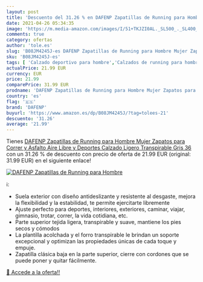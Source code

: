 ```yaml
---
layout: post
title: 'Descuento del 31.26 % en DAFENP Zapatillas de Running para Hombre'
date: 2021-04-26 05:34:35
image: 'https://m.media-amazon.com/images/I/51+TKJZI0AL._SL500_._SL400_.jpg'
comments: true
category: ofertas
author: 'tole.es'
slug: 'B08JM4245J-es DAFENP Zapatillas de Running para Hombre Mujer Zapatos...'
sku: 'B08JM4245J-es'
tags: [ 'Calzado deportivo para hombre','Calzados de running para hombre','Calzados para correr en asfalto para hombre','Zapatillas y calzado deportivo para hombre','Zapatos','Zapatos para hombre','Zapatos y complementos','dafenp','zapatos', ]
actualPrice: 21.99 EUR
currency: EUR
price: 21.99
comparePrice: 31.99 EUR
prodname: 'DAFENP Zapatillas de Running para Hombre Mujer Zapatos para Correr y Asfalto Aire Libre y Deportes Calzado Ligero Transpirable  Gris  36 '
country: 'es'
flag: '🇪🇸'
brand: 'DAFENP'
buyurl: 'https://www.amazon.es/dp/B08JM4245J/?tag=tolees-21'
descuento: '31.26'
average: '21.99'
---
```


Tienes [DAFENP Zapatillas de Running para Hombre Mujer Zapatos para Correr y Asfalto Aire Libre y Deportes Calzado Ligero Transpirable  Gris  36 ](https://www.amazon.es/dp/B08JM4245J/?tag=tolees-21) con un 31.26 % de descuento con precio de oferta de 21.99 EUR (original: 31.99 EUR) en el siguiente enlace!

[![DAFENP Zapatillas de Running para Hombre](https://m.media-amazon.com/images/I/51+TKJZI0AL._SL500_._SL400_.jpg)](https://www.amazon.es/dp/B08JM4245J/?tag=tolees-21)

ℹ️:

- Suela exterior con diseño antideslizante y resistente al desgaste, mejora la flexibilidad y la estabilidad, te permite ejercitarte libremente
- Ajuste perfecto para deportes, interiores, exteriores, caminar, viajar, gimnasio, trotar, correr, la vida cotidiana, etc.
- Parte superior tejida ligera, transpirable y suave, mantiene los pies secos y cómodos
- La plantilla acolchada y el forro transpirable le brindan un soporte excepcional y optimizan las propiedades únicas de cada toque y empuje.
- Zapatilla clásica baja en la parte superior, cierre con cordones que se puede poner y quitar fácilmente.

[🛒 Accede a la oferta!!](https://www.amazon.es/dp/B08JM4245J/?tag=tolees-21)
